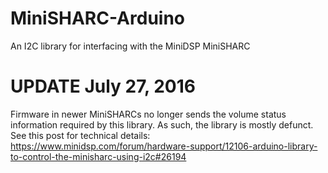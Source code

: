 # MiniSHARC-Arduino
An I2C library for interfacing with the MiniDSP MiniSHARC

# UPDATE July 27, 2016
Firmware in newer MiniSHARCs no longer sends the volume status information required by this library. As such, the library is mostly defunct. See this post for technical details: https://www.minidsp.com/forum/hardware-support/12106-arduino-library-to-control-the-minisharc-using-i2c#26194 
